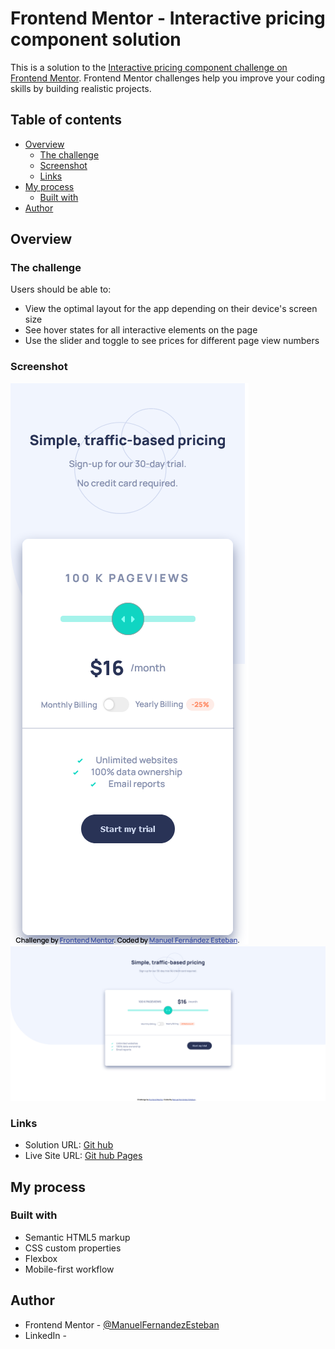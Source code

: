 # Frontend Mentor - Interactive pricing component solution

This is a solution to the [Interactive pricing component challenge on Frontend Mentor](https://www.frontendmentor.io/challenges/interactive-pricing-component-t0m8PIyY8). Frontend Mentor challenges help you improve your coding skills by building realistic projects. 

## Table of contents

- [Overview](#overview)
  - [The challenge](#the-challenge)
  - [Screenshot](#screenshot)
  - [Links](#links)
- [My process](#my-process)
  - [Built with](#built-with)
- [Author](#author)


## Overview

### The challenge

Users should be able to:

- View the optimal layout for the app depending on their device's screen size
- See hover states for all interactive elements on the page
- Use the slider and toggle to see prices for different page view numbers

### Screenshot

![mobile](./screenshots/screenshotMobileInteractivepricingcomponent.png)
![desktop](./screenshots/screenshotDesktopInteractivepricingcomponent.png)


### Links

- Solution URL: [Git hub](https://github.com/ManuelFernandezEsteban/interactivePricingComponent.git)
- Live Site URL: [Git hub Pages](https://manuelfernandezesteban.github.io/interactivePricingComponent/)

## My process

### Built with

- Semantic HTML5 markup
- CSS custom properties
- Flexbox
- Mobile-first workflow

## Author

- Frontend Mentor - [@ManuelFernandezEsteban](https://www.frontendmentor.io/profile/ManuelFernandezEsteban)
- LinkedIn - [](www.linkedin.com/in/manuel-fernandez-esteban)

